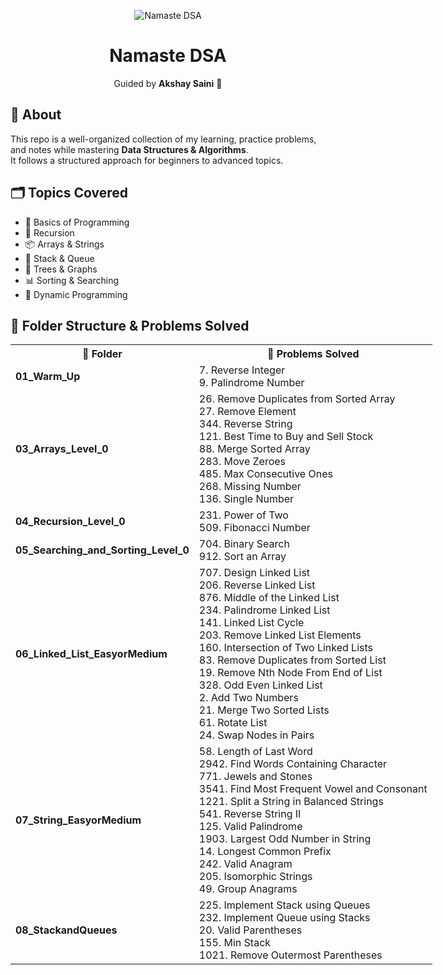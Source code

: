 <p align="center">
  <img src="https://do6gp1uxl3luu.cloudfront.net/banner+and+logos/namaste-dsa-banner.webp" alt="Namaste DSA">
</p>

<h1 align="center">Namaste DSA</h1>

<p align="center">
Guided by <strong>Akshay Saini</strong> 🚀
</p>

## 📌 About

This repo is a well-organized collection of my learning, practice problems, and notes while mastering **Data Structures & Algorithms**.  
It follows a structured approach for beginners to advanced topics.

## 🗂 Topics Covered

- 📖 Basics of Programming
- 🔄 Recursion
- 📦 Arrays & Strings
- 🧩 Stack & Queue
- 🌳 Trees & Graphs
- 📊 Sorting & Searching
- 🧮 Dynamic Programming

## 📂 Folder Structure & Problems Solved

<table style="width:100vw">
<tr>
<th >📁 Folder</th>
<th >📝 Problems Solved</th>
</tr>

<tr>
<td><b>01_Warm_Up</b></td>
<td>7. Reverse Integer <br> 9. Palindrome Number</td>
</tr>

<tr>
<td><b>03_Arrays_Level_0</b></td>
<td>26. Remove Duplicates from Sorted Array <br> 27. Remove Element <br> 344. Reverse String <br> 121. Best Time to Buy and Sell Stock <br> 88. Merge Sorted Array <br> 283. Move Zeroes <br> 485. Max Consecutive Ones <br> 268. Missing Number <br> 136. Single Number</td>
</tr>

<tr>
<td><b>04_Recursion_Level_0</b></td>
<td>231. Power of Two <br> 509. Fibonacci Number</td>
</tr>

<tr>
<td><b>05_Searching_and_Sorting_Level_0</b></td>
<td>704. Binary Search <br> 912. Sort an Array</td>
</tr>

<tr>
<td><b>06_Linked_List_EasyorMedium</b></td>
<td>707. Design Linked List <br> 206. Reverse Linked List <br> 876. Middle of the Linked List <br> 234. Palindrome Linked List <br> 141. Linked List Cycle <br> 203. Remove Linked List Elements <br> 160. Intersection of Two Linked Lists <br> 83. Remove Duplicates from Sorted List <br> 19. Remove Nth Node From End of List <br> 328. Odd Even Linked List <br> 2. Add Two Numbers <br> 21. Merge Two Sorted Lists <br> 61. Rotate List <br> 24. Swap Nodes in Pairs</td>
</tr>

<tr>
<td><b>07_String_EasyorMedium</b></td>
<td>58. Length of Last Word <br> 2942. Find Words Containing Character <br> 771. Jewels and Stones <br> 3541. Find Most Frequent Vowel and Consonant <br> 1221. Split a String in Balanced Strings <br> 541. Reverse String II <br> 125. Valid Palindrome <br> 1903. Largest Odd Number in String <br> 14. Longest Common Prefix <br> 242. Valid Anagram <br> 205. Isomorphic Strings <br> 49. Group Anagrams</td>
</tr>

<tr>
<td><b>08_StackandQueues</b></td>
<td>225. Implement Stack using Queues <br> 232. Implement Queue using Stacks <br> 20. Valid Parentheses <br> 155. Min Stack <br> 1021. Remove Outermost Parentheses
 </td>
</tr>
</table>
